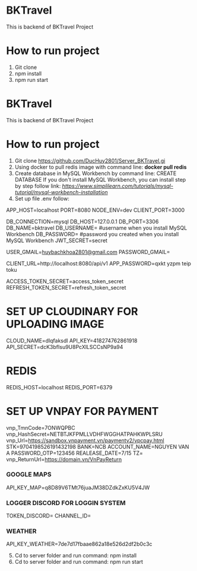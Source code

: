 # BKTravel
This is backend of BKTravel Project

# How to run project 
1. Git clone
2. npm install
3. npm run start
# BKTravel
This is backend of BKTravel Project

# How to run project 
1. Git clone https://github.com/DucHuy2801/Server_BKTravel.gi
2. Using docker to pull redis image with command line: __docker pull redis__
3. Create database in MySQL Workbench by command line: CREATE DATABASE 
If you don't install MySQL Workbench, you can install step by step follow link:
_https://www.simplilearn.com/tutorials/mysql-tutorial/mysql-workbench-installation_
4. Set up file .env follow:

APP_HOST=localhost
PORT=8080
NODE_ENV=dev
CLIENT_PORT=3000

DB_CONNECTION=mysql
DB_HOST=127.0.0.1
DB_PORT=3306
DB_NAME=bktravel
DB_USERNAME= #username when you install MySQL Workbench
DB_PASSWORD= #password you created when you install MySQL Workbench
JWT_SECRET=secret

USER_GMAIL=huybachkhoa2801@gmail.com
PASSWORD_GMAIL=


CLIENT_URL=http://localhost:8080/api/v1
APP_PASSWORD=qxkt yzpm teip toku

ACCESS_TOKEN_SECRET=access_token_secret
REFRESH_TOKEN_SECRET=refresh_token_secret

# SET UP CLOUDINARY FOR UPLOADING IMAGE
CLOUD_NAME=dlqfaksdl
API_KEY=418274762861918
API_SECRET=dcK3bfIsu9U8PcXlLSCCsNP9a94

# REDIS
REDIS_HOST=localhost
REDIS_PORT=6379

# SET UP VNPAY FOR PAYMENT
vnp_TmnCode=7ONWQPBC
vnp_HashSecret=NETBTJKFPMLLVDHFWGGHATPAHKWPLSRU
vnp_Url=https://sandbox.vnpayment.vn/paymentv2/vpcpay.html
STK=9704198526191432198
BANK=NCB
ACCOUNT_NAME=NGUYEN VAN A
PASSWORD_OTP=123456
REALEASE_DATE=7/15
TZ=
vnp_ReturnUrl=https://domain.vn/VnPayReturn

### GOOGLE MAPS
API_KEY_MAP=q8D89V6TMt76juaJM38DZdkZxKU5V4JW

### LOGGER DISCORD FOR LOGGIN SYSTEM
TOKEN_DISCORD=
CHANNEL_ID=


### WEATHER
API_KEY_WEATHER=7de7d17fbaae862a18e526d2df2b0c3c

5. Cd to server folder and run command: npm install
6. Cd to server folder and run command: npm run start
